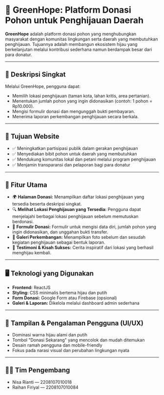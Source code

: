 # 🌱 GreenHope: Platform Donasi Pohon untuk Penghijauan Daerah

**GreenHope** adalah platform donasi pohon yang menghubungkan masyarakat dengan komunitas lingkungan serta daerah yang membutuhkan penghijauan. Tujuannya adalah membangun ekosistem hijau yang berkelanjutan melalui kontribusi sederhana namun berdampak besar dari para donatur.

---

## 📝 Deskripsi Singkat

Melalui GreenHope, pengguna dapat:
- Memilih lokasi penghijauan (taman kota, lahan kritis, area pertanian).
- Menentukan jumlah pohon yang ingin didonasikan (contoh: 1 pohon = Rp10.000).
- Mengisi formulir donasi dan mengunggah bukti pembayaran.
- Menerima laporan perkembangan penghijauan secara berkala.

---

## 🎯 Tujuan Website

- ✅ Meningkatkan partisipasi publik dalam gerakan penghijauan  
- ✅ Menyediakan bibit pohon untuk daerah yang membutuhkan  
- ✅ Mendukung komunitas lokal dan petani melalui program penghijauan  
- ✅ Menjamin transparansi dan pelaporan bagi para donatur  

---

## 📌 Fitur Utama

- 🌍 **Halaman Donasi:** Menampilkan daftar lokasi penghijauan yang tersedia beserta deskripsi singkat.  
- 🔍 **Melihat Lokasi Penghijauan yang Tersedia:** Pengguna dapat menjelajahi berbagai lokasi penghijauan sebelum memutuskan berdonasi.  
- 🧾 **Formulir Donasi:** Formulir untuk mengisi data diri, jumlah pohon yang ingin didonasikan, dan unggahan bukti transfer.  
- 📸 **Galeri Perkembangan:** Menampilkan foto sebelum dan sesudah kegiatan penghijauan sebagai bentuk laporan.  
- 💬 **Testimoni & Kisah Sukses:** Cerita inspiratif dari lokasi yang berhasil menghijau kembali.  

---

## 🖥️ Teknologi yang Digunakan

- **Frontend:** ReactJS  
- **Styling:** CSS minimalis bertema hijau dan putih  
- **Form Donasi:** Google Form atau Firebase (opsional)  
- **Galeri & Laporan:** Dikelola melalui dashboard admin sederhana  

---

## 🎨 Tampilan & Pengalaman Pengguna (UI/UX)

- Dominasi warna hijau alami dan putih  
- Tombol "Donasi Sekarang" yang mencolok dan mudah ditemukan  
- Desain ramah pengguna dan mobile-friendly  
- Fokus pada narasi visual dan perubahan lingkungan nyata  

---

## 👨‍💻 Tim Pengembang

- Nisa Rianti — 2208107010018  
- Raihan Firiyal — 2208107010084 
